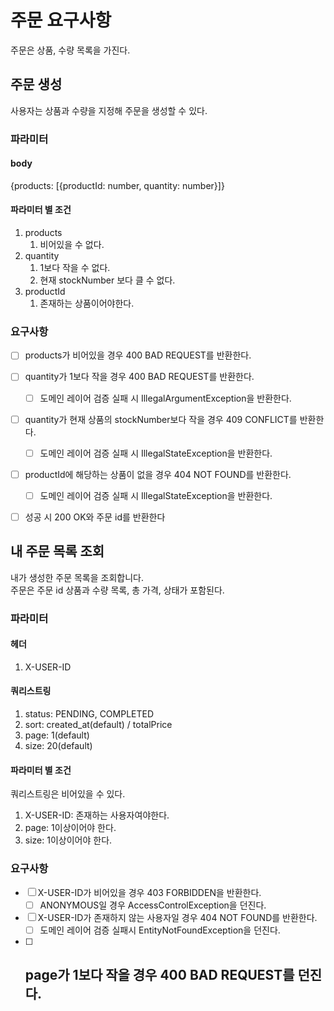 # 주문 요구사항
주문은 상품, 수량 목록을 가진다.

## 주문 생성
사용자는 상품과 수량을 지정해 주문을 생성할 수 있다.

### 파라미터

#### body

{products: [{productId: number, quantity: number}]}

#### 파라미터 별 조건
1. products
    1. 비어있을 수 없다.
2. quantity
    1. 1보다 작을 수 없다.
    2. 현재 stockNumber 보다 클 수 없다.
3. productId
    1. 존재하는 상품이어야한다.

### 요구사항
- [ ] products가 비어있을 경우 400 BAD REQUEST를 반환한다.
- [ ] quantity가 1보다 작을 경우 400 BAD REQUEST를 반환한다.
    - [ ] 도메인 레이어 검증 실패 시 IllegalArgumentException을 반환한다.
- [ ] quantity가 현재 상품의 stockNumber보다 작을 경우 409 CONFLICT를 반환한다.
    - [ ] 도메인 레이어 검증 실패 시 IllegalStateException을 반환한다.
- [ ] productId에 해당하는 상품이 없을 경우 404 NOT FOUND를 반환한다.
    - [ ] 도메인 레이어 검증 실패 시 IllegalStateException을 반환한다.
- [ ] 성공 시 200 OK와 주문 id를 반환한다





## 내 주문 목록 조회
내가 생성한 주문 목록을 조회합니다.  
주문은 주문 id 상품과 수량 목록, 총 가격, 상태가 포함된다.  

### 파라미터

#### 헤더
1. X-USER-ID

#### 쿼리스트링
1. status: PENDING, COMPLETED
2. sort: created_at(default) / totalPrice
3. page: 1(default)
4. size: 20(default)

#### 파라미터 별 조건
쿼리스트링은 비어있을 수 있다.  
1. X-USER-ID: 존재하는 사용자여야한다.
2. page: 1이상이어야 한다.
3. size: 1이상이어야 한다.


### 요구사항
- [ ] X-USER-ID가 비어있을 경우 403 FORBIDDEN을 반환한다.
    - [ ] ANONYMOUS일 경우 AccessControlException을 던진다.
- [ ] X-USER-ID가 존재하지 않는 사용자일 경우 404 NOT FOUND를 반환한다.
    - [ ] 도메인 레이어 검증 실패시 EntityNotFoundException을 던진다.
- [ ] page가 1보다 작을 경우 400 BAD REQUEST를 던진다.
    - 